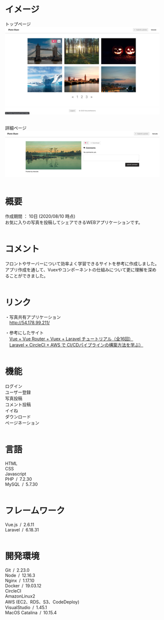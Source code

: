 # イメージ
トップページ<br>
![photo-share-top.png](./public/photo-share-top.png)<br><br>

詳細ページ<br>
![photo-share-detail.png](./public/photo-share-detail.png)<br><br>

# 概要
作成期間&nbsp;：&nbsp;10日&nbsp;(2020/08/10 時点)<br>
お気に入りの写真を投稿してシェアできるWEBアプリケーションです。<br><br>

# コメント
フロントやサーバーについて効率よく学習できるサイトを参考に作成しました。<br>
アプリ作成を通して、Vuexやコンポーネントの仕組みについて更に理解を深めることができました。<br><br>

# リンク
・写真共有アプリケーション<br>
&emsp;<http://54.178.99.211/>

・参考にしたサイト<br>
&emsp;[Vue + Vue Router + Vuex + Laravel チュートリアル（全16回）](https://qiita.com/MasahiroHarada/items/2597bd6973a45f92e1e8)<br>
&emsp;[Laravel × CircleCI × AWS で CI/CDパイプラインの構築方法を学ぶ）](https://www.techpit.jp/courses/78)<br><br>

# 機能
ログイン<br>
ユーザー登録<br>
写真投稿<br>
コメント投稿<br>
イイね<br>
ダウンロード<br>
ページネーション<br><br>

# 言語
HTML<br>
CSS<br>
Javascript<br>
PHP&ensp;/&ensp;7.2.30<br>
MySQL&ensp;/&ensp;5.7.30<br><br>

# フレームワーク
Vue.js&ensp;/&ensp;2.6.11<br>
Laravel&ensp;/&ensp;6.18.31<br><br>

# 開発環境
Git&ensp;/&ensp;2.23.0<br>
Node&ensp;/&ensp;12.16.3<br>
Nginx&ensp;/&ensp;1.17.10<br>
Docker&ensp;/&ensp;19.03.12<br>
CircleCI<br>
AmazonLinux2<br>
AWS&nbsp;(EC2、RDS、S3、CodeDeploy)<br>
VisualStudio&ensp;/&ensp;1.45.1<br>
MacOS Catalina&ensp;/&ensp;10.15.4